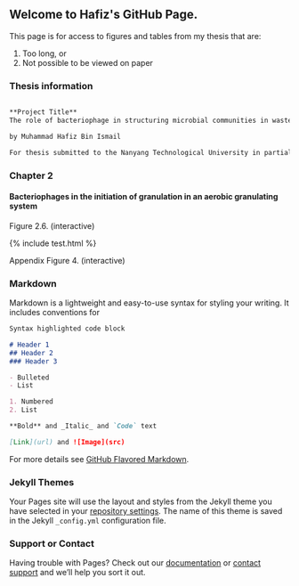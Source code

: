 ## Welcome to Hafiz's GitHub Page.

This page is for access to figures and tables from my thesis that are:
1. Too long, or
2. Not possible to be viewed on paper

### Thesis information
```markdown

**Project Title**
The role of bacteriophage in structuring microbial communities in wastewater treatment systems

by Muhammad Hafiz Bin Ismail

For thesis submitted to the Nanyang Technological University in partial fulfilment of the requirement for the degree of Doctor of Philosophy

```
### Chapter 2
#### Bacteriophages in the initiation of granulation in an aerobic granulating system

Figure 2.6. (interactive)

{% include test.html %}

Appendix Figure 4. (interactive)



### Markdown

Markdown is a lightweight and easy-to-use syntax for styling your writing. It includes conventions for

```markdown
Syntax highlighted code block

# Header 1
## Header 2
### Header 3

- Bulleted
- List

1. Numbered
2. List

**Bold** and _Italic_ and `Code` text

[Link](url) and ![Image](src)
```

For more details see [GitHub Flavored Markdown](https://guides.github.com/features/mastering-markdown/).

### Jekyll Themes

Your Pages site will use the layout and styles from the Jekyll theme you have selected in your [repository settings](https://github.com/mdhfz89/hfzthesis.github.io/settings). The name of this theme is saved in the Jekyll `_config.yml` configuration file.

### Support or Contact

Having trouble with Pages? Check out our [documentation](https://help.github.com/categories/github-pages-basics/) or [contact support](https://github.com/contact) and we’ll help you sort it out.
